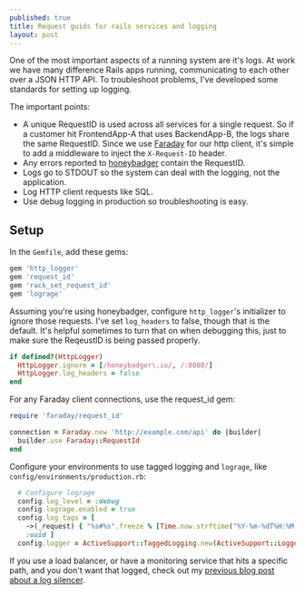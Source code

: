 ```yaml
---
published: true
title: Request guids for rails services and logging
layout: post
---
```


One of the most important aspects of a running system are it's logs. At work we
have many difference Rails apps running, communicating to each other over a
JSON HTTP API. To troubleshoot problems, I've developed some standards for
setting up logging.

The important points:

* A unique RequestID is used across all services for a single request. So if a
  customer hit FrontendApp-A that uses BackendApp-B, the logs share the same
  RequestID. Since we use [Faraday](https://github.com/lostisland/faraday) for
  our http client, it's simple to add a middleware to inject the `X-Request-ID`
  header.
* Any errors reported to [honeybadger](https://honeybadger.io) contain the
  RequestID.
* Logs go to STDOUT so the system can deal with the logging, not the
  application.
* Log HTTP client requests like SQL.
* Use debug logging in production so troubleshooting is easy.

## Setup

In the `Gemfile`, add these gems:

```ruby
gem 'http_logger'
gem 'request_id'
gem 'rack_set_request_id'
gem 'lograge'
```

Assuming you're using honeybadger, configure `http_logger`'s initializer to
ignore those requests. I've set `log_headers` to false, though that is the
default. It's helpful sometimes to turn that on when debugging this, just to
make sure the ReqeustID is being passed properly.

```ruby
if defined?(HttpLogger)
  HttpLogger.ignore = [/honeybadger\.io/, /:8080/]
  HttpLogger.log_headers = false
end
```

For any Faraday client connections, use the request_id gem:

```ruby
require 'faraday/request_id'

connection = Faraday.new 'http://example.com/api' do |builder|
  builder.use Faraday::RequestId
end
```

Configure your environments to use tagged logging and `lograge`, like
`config/environments/production.rb`:

```ruby
  # Configure lograge
  config.log_level = :debug
  config.lograge.enabled = true
  config.log_tags = [
    ->(_request) { "%s#%s".freeze % [Time.now.strftime("%Y-%m-%dT%H:%M:%S.%6N ".freeze), Process.pid] },
    :uuid ]
  config.logger = ActiveSupport::TaggedLogging.new(ActiveSupport::Logger.new(STDOUT))
```

If you use a load balancer, or have a monitoring service that hits a specific
path, and you don't want that logged, check out my [previous blog post about a
log silencer](/2015/03/25/log-silencer.html).

